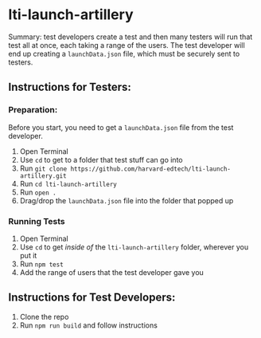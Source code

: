 # lti-launch-artillery

Summary: test developers create a test and then many testers will run that test all at once, each taking a range of the users. The test developer will end up creating a `launchData.json` file, which must be securely sent to testers.

## Instructions for Testers:

### Preparation:

Before you start, you need to get a `launchData.json` file from the test developer.

1. Open Terminal
2. Use `cd` to get to a folder that test stuff can go into
3. Run `git clone https://github.com/harvard-edtech/lti-launch-artillery.git`
4. Run `cd lti-launch-artillery`
5. Run `open .`
6. Drag/drop the `launchData.json` file into the folder that popped up

### Running Tests

1. Open Terminal
2. Use `cd` to get _inside of_ the `lti-launch-artillery` folder, wherever you put it
3. Run `npm test`
4. Add the range of users that the test developer gave you

## Instructions for Test Developers:

1. Clone the repo
2. Run `npm run build` and follow instructions
